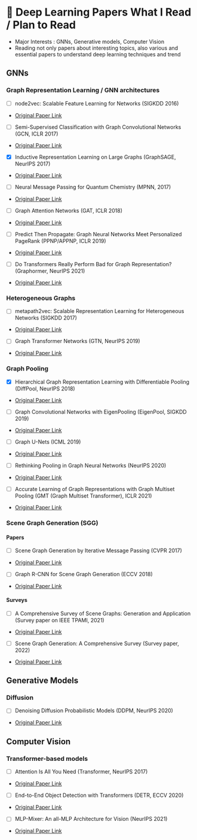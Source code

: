 # 📑 Deep Learning Papers What I Read / Plan to Read

- Major Interests : GNNs, Generative models, Computer Vision
- Reading not only papers about interesting topics, also various and essential papers to understand deep learning techniques and trend

## GNNs
### Graph Representation Learning / GNN architectures
- [ ] node2vec: Scalable Feature Learning for Networks (SIGKDD 2016)
- [Original Paper Link](https://arxiv.org/abs/1607.00653) 
- [ ] Semi-Supervised Classification with Graph Convolutional Networks (GCN, ICLR 2017)
- [Original Paper Link](https://arxiv.org/abs/1609.02907) 
- [X] Inductive Representation Learning on Large Graphs (GraphSAGE, NeurIPS 2017)
- [Original Paper Link](https://arxiv.org/abs/1706.02216) 
- [ ] Neural Message Passing for Quantum Chemistry (MPNN, 2017)
- [Original Paper Link](https://arxiv.org/abs/1704.01212v2)
- [ ] Graph Attention Networks (GAT, ICLR 2018)
- [Original Paper Link](https://arxiv.org/abs/1710.10903)
- [ ] Predict Then Propagate: Graph Neural Networks Meet Personalized PageRank (PPNP/APPNP, ICLR 2019)
- [Original Paper Link](https://arxiv.org/abs/1810.05997)
- [ ] Do Transformers Really Perform Bad for Graph Representation? (Graphormer, NeurIPS 2021)
- [Original Paper Link](https://arxiv.org/abs/2106.05234)
 
### Heterogeneous Graphs
- [ ] metapath2vec: Scalable Representation Learning for Heterogeneous Networks (SIGKDD 2017)
- [Original Paper Link](https://ericdongyx.github.io/papers/KDD17-dong-chawla-swami-metapath2vec.pdf)
- [ ] Graph Transformer Networks (GTN, NeurIPS 2019)
- [Original Paper Link](https://arxiv.org/abs/1911.06455)

### Graph Pooling
- [X] Hierarchical Graph Representation Learning with Differentiable Pooling (DiffPool, NeurIPS 2018)
- [Original Paper Link](https://arxiv.org/abs/1806.08804)
- [ ] Graph Convolutional Networks with EigenPooling (EigenPool, SIGKDD 2019)
- [Original Paper Link](https://arxiv.org/abs/1904.13107)
- [ ] Graph U-Nets (ICML 2019)
- [Original Paper Link](https://arxiv.org/abs/1905.05178)
- [ ] Rethinking Pooling in Graph Neural Networks (NeurIPS 2020)
- [Original Paper Link](https://arxiv.org/abs/2010.11418)
- [ ] Accurate Learning of Graph Representations with Graph Multiset Pooling (GMT (Graph Multiset Transformer), ICLR 2021)
- [Original Paper Link](https://openreview.net/forum?id=JHcqXGaqiGn)

### Scene Graph Generation (SGG)

#### Papers
- [ ] Scene Graph Generation by Iterative Message Passing (CVPR 2017)
- [Original Paper Link](https://arxiv.org/abs/1701.02426)
- [ ] Graph R-CNN for Scene Graph Generation (ECCV 2018)
- [Original Paper Link](https://arxiv.org/abs/1808.00191)

#### Surveys
- [ ] A Comprehensive Survey of Scene Graphs: Generation and Application (Survey paper on IEEE TPAMI, 2021)
- [Original Paper Link](https://arxiv.org/abs/2104.01111)
- [ ] Scene Graph Generation: A Comprehensive Survey (Survey paper, 2022)
- [Original Paper Link](https://arxiv.org/abs/2201.00443)

## Generative Models
### Diffusion
- [ ] Denoising Diffusion Probabilistic Models (DDPM, NeurIPS 2020)
- [Original Paper Link](https://arxiv.org/abs/2006.11239)

## Computer Vision
### Transformer-based models
- [ ] Attention Is All You Need (Transformer, NeurIPS 2017)
- [Original Paper Link](https://arxiv.org/abs/1706.03762) 
- [ ] End-to-End Object Detection with Transformers (DETR, ECCV 2020)
- [Original Paper Link](https://arxiv.org/abs/2005.12872)
- [ ] MLP-Mixer: An all-MLP Architecture for Vision (NeurIPS 2021)
- [Original Paper Link](https://arxiv.org/abs/2105.01601)

